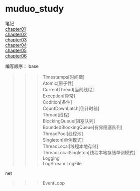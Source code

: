 # muduo_study
笔记  
[chapter01](https://github.com/834810071/muduo_study/blob/master/book_study/Chapter01/Chapter01%E7%BA%BF%E7%A8%8B%E5%AE%89%E5%85%A8%E7%9A%84%E5%AF%B9%E8%B1%A1%E7%94%9F%E5%91%BD%E6%9C%9F%E7%AE%A1%E7%90%86.md)  
[chapter02](https://github.com/834810071/muduo_study/blob/master/book_study/Chapter02/Chapter02%E7%BA%BF%E7%A8%8B%E5%90%8C%E6%AD%A5%E7%B2%BE%E8%A6%81.md)  
[chapter03](https://github.com/834810071/muduo_study/blob/master/book_study/Chapter03/Chapter03%E5%A4%9A%E7%BA%BF%E7%A8%8B%E6%9C%8D%E5%8A%A1%E5%99%A8%E7%9A%84%E9%80%82%E7%94%A8%E5%9C%BA%E5%90%88%E4%B8%8E%E5%B8%B8%E7%94%A8%E7%BC%96%E7%A8%8B%E6%A8%A1%E5%9E%8B.md)  
[chapter04](https://github.com/834810071/muduo_study/blob/master/book_study/Chapter04/Chapter04C%2B%2B%E5%A4%9A%E7%BA%BF%E7%A8%8B%E7%B3%BB%E7%BB%9F%E7%BC%96%E7%A8%8B%E7%B2%BE%E8%A6%81.md)  
[chapter05](https://github.com/834810071/muduo_study/blob/master/book_study/Chapter05/Chapter05%E9%AB%98%E6%95%88%E7%9A%84%E5%A4%9A%E7%BA%BF%E7%A8%8B%E6%97%A5%E5%BF%97.md)  
[chapter06](https://github.com/834810071/muduo_study/blob/master/book_study/Chapter06/Chapter06muduo%E7%BD%91%E7%BB%9C%E5%BA%93%E7%AE%80%E4%BB%8B.md)  

编写顺序： 
base      
>>> Timestamps[时间戳]    
>>> Atomic[原子性]   
>>> CurrentThread[当前线程]   
>>> Exception[异常]      
>>> Codition[条件]    
>>> CountDownLatch[倒计时器]    
>>> Thread[线程]    
>>> BlockingQueue[阻塞队列]     
>>> BoundedBlockingQueue[有界阻塞队列]   
>>> ThreadPool[线程池]   
>>> Singleton[单例模式]   
>>> ThreadLocal[线程本地存储]     
>>> ThreadLocalSingleton[线程本地存储单例模式]     
>>> Logging    
>>> LogStream
>>> LogFile
     
       
       
net   
>>> EventLoop

